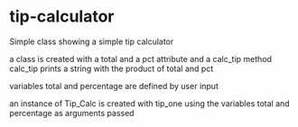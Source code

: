 # tip-calculator
Simple class showing a simple tip calculator

a class is created with a total and a pct attribute and a calc_tip method
calc_tip prints a string with the product of total and pct

variables total and percentage are defined by user input

an instance of Tip_Calc is created with tip_one using the variables total and percentage as arguments passed
